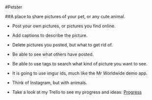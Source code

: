#Petster

##A place to share pictures of your pet, or any cute animal.

* Post your own pictures, or pictures you find online.

* Add captions to describe the picture.

* Delete pictures you posted, but what to get rid of.

* Be able to see what others have posted.

* Be able to use tags to search what kind of picture you want to see.

* It is going to use imgur ids, much like the Mr Worldwide demo app.

* Think of Instagram, but with animals.

* Take a look at my Trello to see my progress and ideas: <a href ="https://trello.com/b/gyhMlRtg/project2-petster-app">Progress</a>
